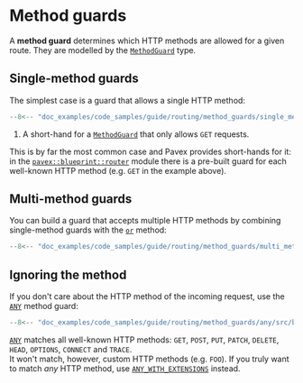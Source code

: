 # Method guards

A **method guard** determines which HTTP methods are allowed for a given route.
They are modelled by the [`MethodGuard`][MethodGuard] type.

## Single-method guards

The simplest case is a guard that allows a single HTTP method:

```rust  hl_lines="6"
--8<-- "doc_examples/code_samples/guide/routing/method_guards/single_method/src/blueprint.rs"
```

1. A short-hand for a [`MethodGuard`][MethodGuard] that only allows `GET` requests.

This is by far the most common case and Pavex provides short-hands for it: in the
[`pavex::blueprint::router`][pavex::blueprint::router#constants] module there is
a pre-built guard for each well-known HTTP method (e.g. `GET` in the example above).

## Multi-method guards

You can build a guard that accepts multiple HTTP methods by combining single-method guards
with the [`or`][or] method:

```rust hl_lines="7"
--8<-- "doc_examples/code_samples/guide/routing/method_guards/multi_method/src/blueprint.rs"
```

## Ignoring the method

If you don't care about the HTTP method of the incoming request, use the [`ANY`][ANY] method guard:

```rust hl_lines="6"
--8<-- "doc_examples/code_samples/guide/routing/method_guards/any/src/blueprint.rs"
```

[`ANY`][ANY] matches all well-known HTTP methods: `GET`, `POST`, `PUT`, `PATCH`, `DELETE`, `HEAD`, `OPTIONS`, `CONNECT` and
`TRACE`.  
It won't match, however, custom HTTP methods (e.g. `FOO`).
If you truly want to match _any_ HTTP method, use [`ANY_WITH_EXTENSIONS`][ANY_WITH_EXTENSIONS] instead.

[MethodGuard]: ../../api_reference/pavex/blueprint/router/struct.MethodGuard.html
[pavex::blueprint::router#constants]: ../../api_reference/pavex/blueprint/router/index.html#constants
[or]: ../../api_reference/pavex/blueprint/router/struct.MethodGuard.html#method.or
[ANY]: ../../api_reference/pavex/blueprint/router/constant.ANY.html
[ANY_WITH_EXTENSIONS]: ../../api_reference/pavex/blueprint/router/constant.ANY_WITH_EXTENSIONS.html
